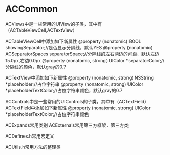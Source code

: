 ACCommon
========

ACViews中是一些常用的UIView的子类，其中有（ACTableViewCell,ACTextView）

ACTableViewCell中添加如下新属性
@property (nonatomic) BOOL showingSeparator;//是否显示分隔线，默认YES
@property (nonatomic) ACSeparatorSpaces separatorSpace;//分隔线的左右两边的间距，默认左边15.0px,右边0.0px
@property (nonatomic, strong) UIColor *separatorColor;//分隔线的颜色，默认gray的0.7

ACTextView中添加如下新属性
@property (nonatomic, strong) NSString *placeholder;//占位字符串
@property (nonatomic, strong) UIColor *placeholderTextColor;//占位字符串颜色，默认gray的0.7

ACControls中是一些常用的UIControls的子类，其中有（ACTextField）
ACTextField中添加如下新属性
@property (nonatomic, strong) UIColor *placeholderTextColor;//占位字符串颜色

ACExpands常用类别
ACExternals常用第三方框架、第三方类

ACDefines.h常用宏定义

ACUtils.h常用方法的整理类
